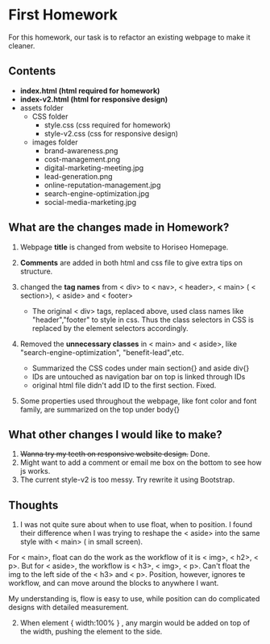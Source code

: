 # First Homework

For this homework, our task is to refactor an existing webpage to make it cleaner.





## Contents
* **index.html (html required for homework)**
* **index-v2.html (html for responsive design)**
* assets folder
   * CSS folder
      * style.css (css required for homework)
      * style-v2.css (css for responsive design)
   * images folder
      * brand-awareness.png
      * cost-management.png
      * digital-marketing-meeting.jpg
      * lead-generation.png
      * online-reputation-management.jpg
      * search-engine-optimization.jpg
      * social-media-marketing.jpg
      
      
      
## What are the changes made in Homework?
1. Webpage **title** is changed from website to Horiseo Homepage.

2. **Comments** are added in both html and css file to give extra tips on structure.

3. changed the **tag names** from  < div> to  < nav>, < header>,  < main> ( < section>), < aside> and  < footer>
    * The original  < div> tags, replaced above, used class names like "header","footer" to style in css. Thus the class selectors in CSS is replaced by the element selectors accordingly.
  
  
4. Removed the **unnecessary classes** in  < main> and  < aside>, like "search-engine-optimization", "benefit-lead",etc. 
    * Summarized the CSS codes under main section{} and aside div{}
    * IDs are untouched as navigation bar on top is linked through IDs
    * original html file didn't add ID to the first section. Fixed. 
  
5. Some properties used throughout the webpage, like font color and font family, are summarized on the top under body{}





## What other changes I would like to make?
1. <s>Wanna try my teeth on responsive website design.</s> Done.
2. Might want to add a comment or email me box on the bottom to see how js works.
3. The current style-v2 is too messy. Try rewrite it using Bootstrap.




## Thoughts
1. I was not quite sure about when to use float, when to position. I found their difference when I was trying to reshape the < aside> into the same style with < main> ( in small screen).

  For < main>, float can do the work as the workflow of it is < img>, < h2>, < p>. 
  But for < aside>, the workflow is < h3>, < img>, < p>. Can't float the img to the left side of the < h3> and < p>. Position, however, ignores te workflow, and can move around the blocks to anywhere I want. 

  My understanding is, flow is easy to use, while position can do complicated designs with detailed measurement. 



2. When element { width:100% } , any margin would be added on top of the width, pushing the element to the side. 



